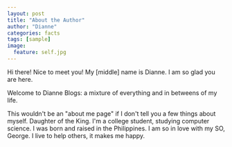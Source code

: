 ```yaml
---
layout: post
title: "About the Author"
author: "Dianne"
categories: facts
tags: [sample]
image:
  feature: self.jpg
---
```


Hi there! Nice to meet you! My [middle] name is Dianne. I am so glad you are here.

Welcome to Dianne Blogs: a mixture of everything and in betweens of my life.

This wouldn't be an "about me page" if I don't tell you a few things about myself.
Daughter of the King.
I'm a college student, studying computer science.
I was born and raised in the Philippines.
I am so in love with my SO, George.
I live to help others, it makes me happy.
